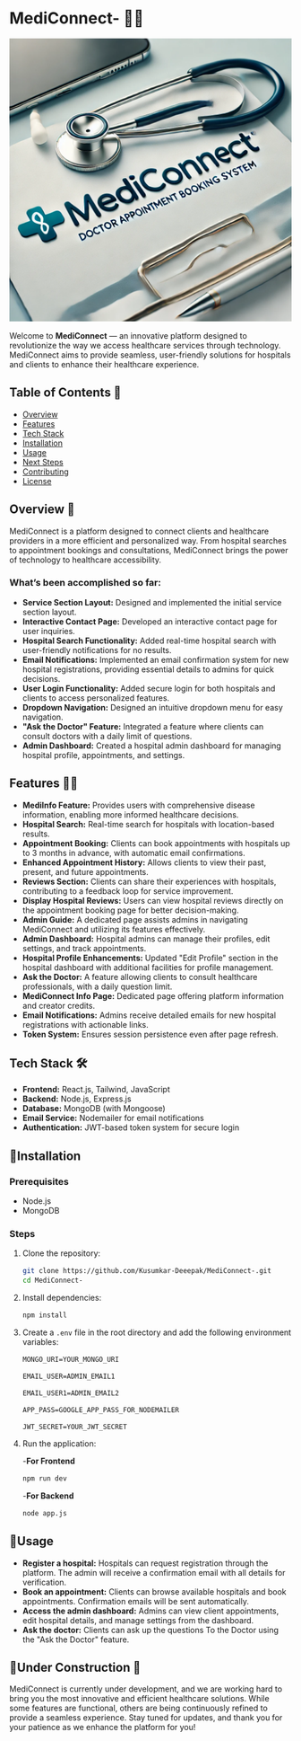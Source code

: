 # MediConnect- 🚀🚀

![Logo 1](Logo/LoGo_MediConnect.jpg)


Welcome to **MediConnect** — an innovative platform designed to revolutionize the way we access healthcare services through technology. MediConnect aims to provide seamless, user-friendly solutions for hospitals and clients to enhance their healthcare experience.

## Table of Contents 📑

- [Overview](#overview)
- [Features](#features)
- [Tech Stack](#tech-stack)
- [Installation](#installation)
- [Usage](#usage)
- [Next Steps](#next-steps)
- [Contributing](#contributing)
- [License](#license)

## Overview 🌟

MediConnect is a platform designed to connect clients and healthcare providers in a more efficient and personalized way. From hospital searches to appointment bookings and consultations, MediConnect brings the power of technology to healthcare accessibility.

### What’s been accomplished so far:

- **Service Section Layout:** Designed and implemented the initial service section layout.
- **Interactive Contact Page:** Developed an interactive contact page for user inquiries.
- **Hospital Search Functionality:** Added real-time hospital search with user-friendly notifications for no results.
- **Email Notifications:** Implemented an email confirmation system for new hospital registrations, providing essential details to admins for quick decisions.
- **User Login Functionality:** Added secure login for both hospitals and clients to access personalized features.
- **Dropdown Navigation:** Designed an intuitive dropdown menu for easy navigation.
- **"Ask the Doctor" Feature:** Integrated a feature where clients can consult doctors with a daily limit of questions.
- **Admin Dashboard:** Created a hospital admin dashboard for managing hospital profile, appointments, and settings.

## Features 🎯🎯

- **MediInfo Feature:** Provides users with comprehensive disease information, enabling more informed healthcare decisions.
- **Hospital Search:** Real-time search for hospitals with location-based results.
- **Appointment Booking:** Clients can book appointments with hospitals up to 3 months in advance, with automatic email confirmations.
- **Enhanced Appointment History:** Allows clients to view their past, present, and future appointments.
- **Reviews Section:** Clients can share their experiences with hospitals, contributing to a feedback loop for service improvement.
- **Display Hospital Reviews:** Users can view hospital reviews directly on the appointment booking page for better decision-making.
- **Admin Guide:** A dedicated page assists admins in navigating MediConnect and utilizing its features effectively.
- **Admin Dashboard:** Hospital admins can manage their profiles, edit settings, and track appointments.
- **Hospital Profile Enhancements:** Updated "Edit Profile" section in the hospital dashboard with additional facilities for profile management.
- **Ask the Doctor:** A feature allowing clients to consult healthcare professionals, with a daily question limit.
- **MediConnect Info Page:** Dedicated page offering platform information and creator credits.
- **Email Notifications:** Admins receive detailed emails for new hospital registrations with actionable links.
- **Token System:** Ensures session persistence even after page refresh.


## Tech Stack 🛠️

- **Frontend:** React.js, Tailwind, JavaScript
- **Backend:** Node.js, Express.js
- **Database:** MongoDB (with Mongoose)
- **Email Service:** Nodemailer for email notifications
- **Authentication:** JWT-based token system for secure login

## 🌟Installation

### Prerequisites

- Node.js
- MongoDB

### Steps

1. Clone the repository:
   ```bash
   git clone https://github.com/Kusumkar-Deeepak/MediConnect-.git
   cd MediConnect-
   ```
2. Install dependencies:

    ```bash
    npm install
    ```

3. Create a `.env` file in the root directory and add the following environment variables:

   ```env
   MONGO_URI=YOUR_MONGO_URI
   ```
   ```env
   EMAIL_USER=ADMIN_EMAIL1
   ```
   ```env
   EMAIL_USER1=ADMIN_EMAIL2
   ```
   ```env
   APP_PASS=GOOGLE_APP_PASS_FOR_NODEMAILER
   ```
   ```env
   JWT_SECRET=YOUR_JWT_SECRET
   ```

4. Run the application:
   
   -**For Frontend**
   ```bash
   npm run dev
   ```

   -**For Backend**
   ```bash
   node app.js
   ```

## 🌟Usage
- **Register a hospital:** Hospitals can request registration through the platform. The admin will receive a confirmation email with all details for verification.
- **Book an appointment:** Clients can browse available hospitals and book appointments. Confirmation emails will be sent automatically.
- **Access the admin dashboard:** Admins can view client appointments, edit hospital details, and manage settings from the dashboard.
- **Ask the doctor:** Clients can ask up the questions To the Doctor using the "Ask the Doctor" feature.



 ## 🌟Under Construction 🚧
MediConnect is currently under development, and we are working hard to bring you the most innovative and efficient healthcare solutions. While some features are functional, others are being continuously refined to provide a seamless experience. Stay tuned for updates, and thank you for your patience as we enhance the platform for you!

